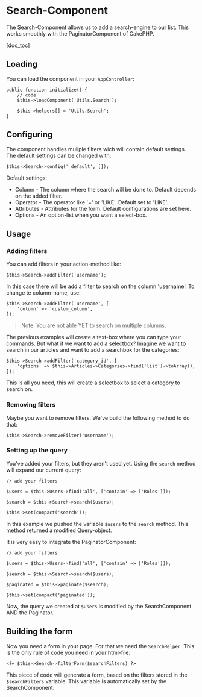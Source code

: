 Search-Component
==============

The Search-Component allows us to add a search-engine to our list. This works smoothly with the PaginatorComponent of CakePHP.

[doc_toc]

Loading
--------

You can load the component in your `AppController`:

    public function initialize() {
        // code
        $this->loadComponent('Utils.Search');

        $this->helpers[] = 'Utils.Search';
    }
    
Configuring
-----------

The component handles muliple filters wich will contain default settings. The default settings can be changed with:

    $this->Search->config('_default', []);

Default settings:

- Column - The column where the search will be done to. Default depends on the added filter.
- Operator - The operator like '=' or 'LIKE'. Default set to 'LIKE'.
- Attributes - Attributes for the form. Default configurations are set here.
- Options - An option-list when you want a select-box.


Usage
-------------------

### Adding filters

You can add filters in your action-method like:

    $this->Search->addFilter('username');

In this case there will be add a filter to search on the column 'username'.
To change te column-name, use:

    $this->Search->addFilter('username', [
        'column' => 'custom_column',
    ]);

> Note: You are not able YET to search on multiple columns.

The previous examples will create a text-box where you can type your commands. But what if we want to add a selectbox?
Imagine we want to search in our articles and want to add a searchbox for the categories:

    $this->Search->addFilter('category_id', [
        'options' => $this->Articles->Categories->find('list')->toArray(),
    ]);

This is all you need, this will create a selectbox to select a category to search on.

    
### Removing filters

Maybe you want to remove filters. We've build the following method to do that:

    $this->Search->removeFilter('username');


### Setting up the query

You've added your filters, but they aren't used yet. Using the `search` method will expand our current query:

    // add your filters

    $users = $this->Users->find('all', ['contain' => ['Roles']]);

    $search = $this->Search->search($users);

    $this->set(compact('search'));

In this example we pushed the variable `$users` to the `search` method. This method returned a modified Query-object.

It is very easy to integrate the PaginatorComponent:

    // add your filters

    $users = $this->Users->find('all', ['contain' => ['Roles']]);

    $search = $this->Search->search($users);

    $paginated = $this->paginate($search);

    $this->set(compact('paginated'));

Now, the query we created at `$users` is modified by the SearchComponent AND the Paginator.


Building the form
-------------------

Now you need a form in your page. For that we need the `SearchHelper`. This is the only rule of code you need in your html-file:
    
    <?= $this->Search->filterForm($searchFilters) ?>

This piece of code will generate a form, based on the filters stored in the `$searchFilters` variable. This variable is automatically set by the SearchComponent.